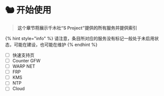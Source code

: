 # 🐿 开始使用

> **这个章节将展示千木社“S Project”提供的所有服务并提供索引**

{% hint style="info" %}
请注意，条目所对应的服务没有标记一般处于未启用状态，可能在建设，也可能在维护
{% endhint %}

* [ ] 快速支持页
* [ ] Counter GFW
* [ ] WARP NET
* [ ] FRP
* [ ] KMS
* [ ] NTP
* [ ] Cloud
